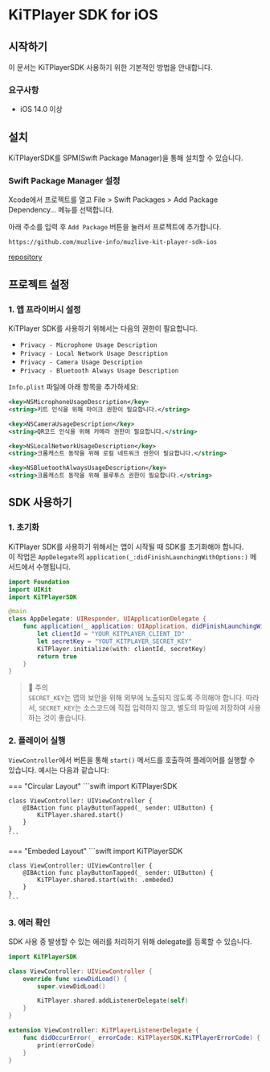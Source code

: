 # KiTPlayer SDK for iOS

## 시작하기
이 문서는 KiTPlayerSDK 사용하기 위한 기본적인 방법을 안내합니다.

### 요구사항
- iOS 14.0 이상

## 설치
KiTPlayerSDK를 SPM(Swift Package Manager)을 통해 설치할 수 있습니다.

### Swift Package Manager 설정
Xcode에서 프로젝트를 열고 File > Swift Packages > Add Package Dependency… 메뉴를 선택합니다.

아래 주소를 입력 후 `Add Package` 버튼을 눌러서 프로젝트에 추가합니다.
```text
https://github.com/muzlive-info/muzlive-kit-player-sdk-ios
```

[repository](https://github.com/muzlive-info/muzlive-kit-player-sdk-ios)

## 프로젝트 설정

### 1. 앱 프라이버시 설정

KiTPlayer SDK를 사용하기 위해서는 다음의 권한이 필요합니다.

- `Privacy - Microphone Usage Description`
- `Privacy - Local Network Usage Description`
- `Privacy - Camera Usage Description`
- `Privacy - Bluetooth Always Usage Description`

`Info.plist` 파일에 아래 항목을 추가하세요:

```xml title="마이크 권한"
<key>NSMicrophoneUsageDescription</key>
<string>키트 인식을 위해 마이크 권한이 필요합니다.</string>
```

```xml title="카메라 권한"
<key>NSCameraUsageDescription</key>
<string>QR코드 인식을 위해 카메라 권한이 필요합니다.</string>
```

```xml title="로컬 네트워크 권한"
<key>NSLocalNetworkUsageDescription</key>
<string>크롬캐스트 동작을 위해 로컬 네트워크 권한이 필요합니다.</string>
```

```xml title="블루투스 권한"
<key>NSBluetoothAlwaysUsageDescription</key>
<string>크롬캐스트 동작을 위해 블루투스 권한이 필요합니다.</string>
```

## SDK 사용하기

### 1. 초기화

KiTPlayer SDK를 사용하기 위해서는 앱이 시작될 때 SDK를 초기화해야 합니다.  
이 작업은 `AppDelegate`의 `application(_:didFinishLaunchingWithOptions:)` 메서드에서 수행됩니다.

```swift
import Foundation
import UIKit
import KiTPlayerSDK

@main
class AppDelegate: UIResponder, UIApplicationDelegate {
    func application(_ application: UIApplication, didFinishLaunchingWithOptions launchOptions: [UIApplication.LaunchOptionsKey: Any]?) -> Bool {
        let clientId = "YOUR_KITPLAYER_CLIENT_ID"
        let secretKey = "YOUT_KITPLAYER_SECRET_KEY"
        KiTPlayer.initialize(with: clientId, secretKey)
        return true
    }
}
```

> 🚨 주의  
> `SECRET_KEY`는 앱의 보안을 위해 외부에 노출되지 않도록 주의해야 합니다. 따라서, `SECRET_KEY`는 소스코드에 직접 입력하지 않고, 별도의 파일에 저장하여 사용하는 것이 좋습니다.

### 2. 플레이어 실행

`ViewController`에서 버튼을 통해 `start()` 메서드를 호출하여 플레이어를 실행할 수 있습니다. 예시는 다음과 같습니다:

=== "Circular Layout"
    ```swift
    import KiTPlayerSDK

    class ViewController: UIViewController {
        @IBAction func playButtonTapped(_ sender: UIButton) {
            KiTPlayer.shared.start()
        }
    }
    ```
=== "Embeded Layout"
    ```swift
    import KiTPlayerSDK

    class ViewController: UIViewController {
        @IBAction func playButtonTapped(_ sender: UIButton) {
            KiTPlayer.shared.start(with: .embeded)
        }
    }
    ```

### 3. 에러 확인

SDK 사용 중 발생할 수 있는 에러를 처리하기 위해 delegate를 등록할 수 있습니다.

```swift
import KiTPlayerSDK

class ViewController: UIViewController {
    override func viewDidLoad() {
        super.viewDidLoad()

        KiTPlayer.shared.addListenerDelegate(self)
    }
}

extension ViewController: KiTPlayerListenerDelegate {
    func didOccurError(_ errorCode: KiTPlayerSDK.KiTPlayerErrorCode) {
        print(errorCode)
    }
}
```
